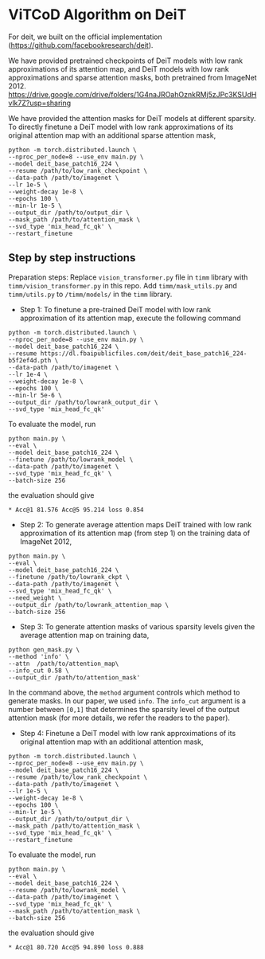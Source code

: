 # ViTCoD Algorithm on DeiT

For deit, we built on the official implementation (https://github.com/facebookresearch/deit).

We have provided pretrained checkpoints of DeiT models with low rank approximations of its attention map, and DeiT models with low rank approximations and sparse attention masks, both pretrained from ImageNet 2012.
https://drive.google.com/drive/folders/1G4naJROahOznkRMj5zJPc3KSUdHvlk7Z?usp=sharing

We have provided the attention masks for DeiT models at different sparsity. To directly finetune a DeiT model with low rank approximations of its original attention map with an additional sparse attention mask, 

```
python -m torch.distributed.launch \
--nproc_per_node=8 --use_env main.py \
--model deit_base_patch16_224 \
--resume /path/to/low_rank_checkpoint \
--data-path /path/to/imagenet \
--lr 1e-5 \
--weight-decay 1e-8 \
--epochs 100 \
--min-lr 1e-5 \
--output_dir /path/to/output_dir \
--mask_path /path/to/attention_mask \
--svd_type 'mix_head_fc_qk' \
--restart_finetune
```

## Step by step instructions
Preparation steps:
Replace `vision_transformer.py` file in `timm` library with `timm/vision_transformer.py` in this repo. Add `timm/mask_utils.py` and `timm/utils.py` to `/timm/models/` in the `timm` library.

* Step 1:
To finetune a pre-trained DeiT model with low rank approximation of its attention map, execute the following command
```
python -m torch.distributed.launch \
--nproc_per_node=8 --use_env main.py \
--model deit_base_patch16_224 \
--resume https://dl.fbaipublicfiles.com/deit/deit_base_patch16_224-b5f2ef4d.pth \
--data-path /path/to/imagenet \
--lr 1e-4 \
--weight-decay 1e-8 \
--epochs 100 \
--min-lr 5e-6 \
--output_dir /path/to/lowrank_output_dir \
--svd_type 'mix_head_fc_qk'
```
To evaluate the model, run
```
python main.py \
--eval \
--model deit_base_patch16_224 \
--finetune /path/to/lowrank_model \
--data-path /path/to/imagenet \
--svd_type 'mix_head_fc_qk' \
--batch-size 256
```
the evaluation should give
```
* Acc@1 81.576 Acc@5 95.214 loss 0.854
```

* Step 2:
To generate average attention maps DeiT trained with low rank approximation of its attention map (from step 1) on the training data of ImageNet 2012,
```
python main.py \
--eval \
--model deit_base_patch16_224 \
--finetune /path/to/lowrank_ckpt \
--data-path /path/to/imagenet \
--svd_type 'mix_head_fc_qk' \
--need_weight \
--output_dir /path/to/lowrank_attention_map \
--batch-size 256
```

* Step 3:
To generate attention masks of various sparsity levels given the average attention map on training data,
```
python gen_mask.py \
--method 'info' \
--attn  /path/to/attention_map\
--info_cut 0.58 \
--output_dir /path/to/attention_mask'
```
In the command above, the `method` argument controls which method to generate masks. In our paper, we used `info`. The `info_cut` argument is a number between `[0,1]` that determines the sparsity level of the output attention mask (for more details, we refer the readers to the paper). 

* Step 4:
Finetune a DeiT model with low rank approximations of its original attention map with an additional attention mask,
```
python -m torch.distributed.launch \
--nproc_per_node=8 --use_env main.py \
--model deit_base_patch16_224 \
--resume /path/to/low_rank_checkpoint \
--data-path /path/to/imagenet \
--lr 1e-5 \
--weight-decay 1e-8 \
--epochs 100 \
--min-lr 1e-5 \
--output_dir /path/to/output_dir \
--mask_path /path/to/attention_mask \
--svd_type 'mix_head_fc_qk' \
--restart_finetune
```

To evaluate the model, run
```
python main.py \
--eval \
--model deit_base_patch16_224 \
--resume /path/to/lowrank_model \
--data-path /path/to/imagenet \
--svd_type 'mix_head_fc_qk' \
--mask_path /path/to/attention_mask \
--batch-size 256
```
the evaluation should give
```
* Acc@1 80.720 Acc@5 94.890 loss 0.888
```


